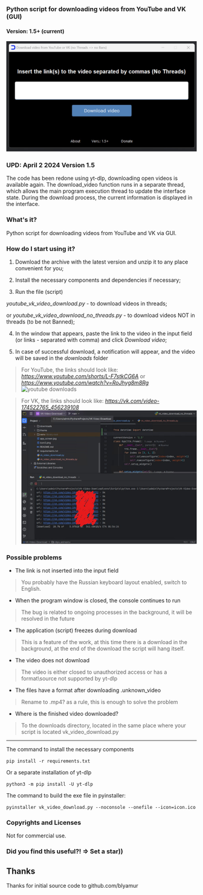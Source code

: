 ### Python script for downloading videos from YouTube and VK (GUI) 
#### Version: 1.5+ (current)

![app screenshot](https://github.com/WISEPLAT/YouTube_VK_Video_Download/blob/master/app_screen.jpg?raw=true)


### UPD: April 2 2024 Version 1.5
The code has been redone using yt-dlp, downloading open videos is available again. 
The download_video function runs in a separate thread, which allows the main program execution thread to update the interface state. During the download process, the current information is displayed in the interface.

### What's it?

Python script for downloading videos from YouTube and VK via GUI.  


### How do I start using it?

1. Download the archive with the latest version and unzip it to any place convenient for you; 

2. Install the necessary components and dependencies if necessary;

3. Run the file (script) 

*youtube_vk_video_download.py* - to download videos in threads;

or *youtube_vk_video_download_no_threads.py* - to download videos NOT in threads (to be not Banned);

4. In the window that appears, paste the link to the video in the input field (or links - separated with comma) and click *Download video*;

5. In case of successful download, a notification will appear, and the video will be saved in the *downloads* folder

> For YouTube, the links should look like: *https://www.youtube.com/shorts/L-F7stkCG6A* or *https://www.youtube.com/watch?v=RoJhyg8m8Rg*
![youtube downloads](https://raw.githubusercontent.com/WISEPLAT/YouTube_VK_Video_Download/main/youtube_downloads.jpg)

> For VK, the links should look like: *https://vk.com/video-174522765_456239108* 
![vk downloads](https://github.com/WISEPLAT/YouTube_VK_Video_Download/blob/master/vk_downloads.jpg?raw=true)


### Possible problems

- The link is not inserted into the input field
> You probably have the Russian keyboard layout enabled, switch to English.

- When the program window is closed, the console continues to run
> The bug is related to ongoing processes in the background, it will be resolved in the future

- The application (script) freezes during download
> This is a feature of the work, at this time there is a download in the background, at the end of the download the script will hang itself.

- The video does not download
> The video is either closed to unauthorized access or has a format\source not supported by yt-dlp

- The files have a format after downloading .unknown_video
> Rename to .mp4? as a rule, this is enough to solve the problem

- Where is the finished video downloaded?
> To the downloads directory, located in the same place where your script is located vk_video_download.py

---

The command to install the necessary components

    pip install -r requirements.txt
    
Or a separate installation of yt-dlp

    python3 -m pip install -U yt-dlp
    
The command to build the exe file in pyinstaller:

    pyinstaller vk_video_download.py --noconsole --onefile --icon=icon.ico
 
### Copyrights and Licenses
Not for commercial use.

### Did you find this useful?! => Set a star))

## Thanks
Thanks for initial source code to github.com/blyamur
